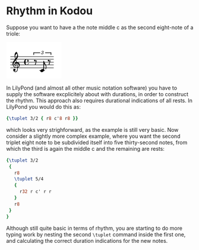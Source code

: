 # Rhythm in Kodou

Suppose you want to have a the note middle c as the second eight-note of a triole:

![triole_A](./jpg/about_time_triole.png)

In LilyPond (and almost all other music notation software) you have to supply the software excplicitely about with durations, in order to construct the rhythm. This approach also requires durational indications of all rests. In LilyPond you would do this as:

```lilypond
{\tuplet 3/2 { r8 c'8 r8 }}
```

which looks very strighforward, as the example is still very basic. Now consider a slightly more complex example, where you want the second triplet eight note to be subdivided itself into five thirty-second notes, from which the third is again the middle c and the remaining are rests:

```lilypond
{\tuplet 3/2 
 { 
   r8 
   \tuplet 5/4
   {
     r32 r c' r r
   }
   r8
 }
}
```

Although still quite basic in terms of rhythm, you are starting to do more typing work by nesting the second ```\tuplet``` command inside the first one, and calculating the correct duration indications for the new notes. 